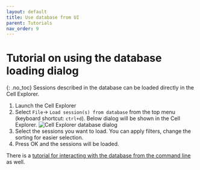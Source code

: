 ```yaml
---
layout: default
title: Use database from UI
parent: Tutorials
nav_order: 9
---
```

# Tutorial on using the database loading dialog
{: .no_toc}
Sessions described in the database can be loaded directly in the Cell Explorer.
1. Launch the Cell Explorer
2. Select `File`-> `Load session(s) from database` from the top menu (keyboard shortcut: `ctrl+d`). Below dialog will be shown in the Cell Explorer.
![Cell Explorer database dialog](https://buzsakilab.com/wp/wp-content/uploads/2019/11/Cell-Explorer-database-dialog-1.png)
4. Select the sessions you want to load. You can apply filters, change the sorting for easier selection.
5. Press OK and the sessions will be loaded.

There is a [tutorial for interacting with the database from the command line]({{"/tutorials/database-tutorial/"|absolute_url}}) as well. 